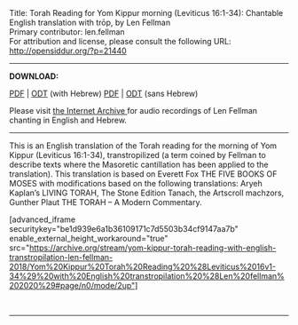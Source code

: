 <html>
<head></head>
<body>
Title: Torah Reading for Yom Kippur morning (Leviticus 16:1-34): Chantable English translation with trōp, by Len Fellman<br />
Primary contributor: len.fellman<br />
For attribution and license, please consult the following URL: <a href="http://opensiddur.org/?p=21440">http://opensiddur.org/?p=21440</a>
<p />
<hr />

<strong>DOWNLOAD:</strong> 

<a href="https://archive.org/download/yom-kippur-torah-reading-with-english-transtropilation-len-fellman-2018/Yom%20Kippur%20Torah%20Reading%20%28Leviticus%2016v1-34%29%20with%20English%20transtropilation%20%28Len%20fellman%202020%29.pdf">PDF</a> | <a href="https://archive.org/download/yom-kippur-torah-reading-with-english-transtropilation-len-fellman-2018/Yom%20Kippur%20Torah%20Reading%20%28Leviticus%2016v1-34%29%20with%20English%20transtropilation%20%28Len%20fellman%202020%29.odt">ODT</a> (with Hebrew)
<a href="https://archive.org/download/yom-kippur-torah-reading-with-english-transtropilation-len-fellman-2018/Yom%20Kippur%20Torah%20Reading%20%28Leviticus%2016v1-34%29%20with%20English%20transtropilation%20%28Len%20fellman%202020%29%20-%20english%20only.pdf">PDF</a> | <a href="https://archive.org/download/yom-kippur-torah-reading-with-english-transtropilation-len-fellman-2018/Yom%20Kippur%20Torah%20Reading%20%28Leviticus%2016v1-34%29%20with%20English%20transtropilation%20%28Len%20fellman%202020%29%20-%20english%20only.odt">ODT</a> (sans Hebrew)


Please visit <a href="https://archive.org/details/yom-kippur-torah-reading-with-english-transtropilation-audio-len-fellman-2018">the Internet Archive </a>for audio recordings of Len Fellman chanting in English and Hebrew.

<hr />

This is an English translation of the Torah reading for the morning of Yom Kippur (Leviticus 16:1-34), transtropilized (a term coined by Fellman to describe texts where the Masoretic cantillation has been applied to the translation). This translation is based on Everett Fox THE FIVE BOOKS OF MOSES with modifications based on the following translations: Aryeh Kaplan’s LIVING TORAH, The Stone Edition Tanach, the Artscroll machzors, Gunther Plaut THE TORAH – A Modern Commentary.

[advanced_iframe securitykey="be1d939e6a1b36109171c7d5503b34cf9147aa7b" enable_external_height_workaround="true" src="https://archive.org/stream/yom-kippur-torah-reading-with-english-transtropilation-len-fellman-2018/Yom%20Kippur%20Torah%20Reading%20%28Leviticus%2016v1-34%29%20with%20English%20transtropilation%20%28Len%20fellman%202020%29#page/n0/mode/2up"]

&nbsp;

<hr />

&nbsp;

</body>
</html>